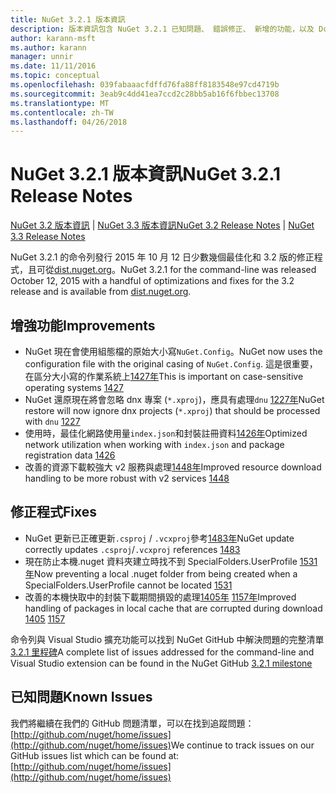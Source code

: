 ```yaml
---
title: NuGet 3.2.1 版本資訊
description: 版本資訊包含 NuGet 3.2.1 已知問題、 錯誤修正、 新增的功能，以及 Dcr。
author: karann-msft
ms.author: karann
manager: unnir
ms.date: 11/11/2016
ms.topic: conceptual
ms.openlocfilehash: 039fabaaacfdffd76fa88ff8183548e97cd4719b
ms.sourcegitcommit: 3eab9c4dd41ea7ccd2c28bb5ab16f6fbbec13708
ms.translationtype: MT
ms.contentlocale: zh-TW
ms.lasthandoff: 04/26/2018
---
```

# <a name="nuget-321-release-notes"></a><span data-ttu-id="e2721-103">NuGet 3.2.1 版本資訊</span><span class="sxs-lookup"><span data-stu-id="e2721-103">NuGet 3.2.1 Release Notes</span></span>

<span data-ttu-id="e2721-104">[NuGet 3.2 版本資訊](../release-notes/nuget-3.2.md) | [NuGet 3.3 版本資訊](../release-notes/nuget-3.3.md)</span><span class="sxs-lookup"><span data-stu-id="e2721-104">[NuGet 3.2 Release Notes](../release-notes/nuget-3.2.md) | [NuGet 3.3 Release Notes](../release-notes/nuget-3.3.md)</span></span>

<span data-ttu-id="e2721-105">NuGet 3.2.1 的命令列發行 2015 年 10 月 12 日少數幾個最佳化和 3.2 版的修正程式，且可從[dist.nuget.org](http://dist.nuget.org/index.html)。</span><span class="sxs-lookup"><span data-stu-id="e2721-105">NuGet 3.2.1 for the command-line was released October 12, 2015 with a handful of optimizations and fixes for the 3.2 release and is available from [dist.nuget.org](http://dist.nuget.org/index.html).</span></span>

## <a name="improvements"></a><span data-ttu-id="e2721-106">增強功能</span><span class="sxs-lookup"><span data-stu-id="e2721-106">Improvements</span></span>

* <span data-ttu-id="e2721-107">NuGet 現在會使用組態檔的原始大小寫`NuGet.Config`。</span><span class="sxs-lookup"><span data-stu-id="e2721-107">NuGet now uses the configuration file with the original casing of `NuGet.Config`.</span></span>  <span data-ttu-id="e2721-108">這是很重要，在區分大小寫的作業系統上[1427年](https://github.com/NuGet/Home/issues/1427)</span><span class="sxs-lookup"><span data-stu-id="e2721-108">This is important on case-sensitive operating systems [1427](https://github.com/NuGet/Home/issues/1427)</span></span>
* <span data-ttu-id="e2721-109">NuGet 還原現在將會忽略 dnx 專案 (`*.xproj`)，應具有處理`dnu` [1227年](https://github.com/NuGet/Home/issues/1227)</span><span class="sxs-lookup"><span data-stu-id="e2721-109">NuGet restore will now ignore dnx projects (`*.xproj`) that should be processed with `dnu` [1227](https://github.com/NuGet/Home/issues/1227)</span></span>
* <span data-ttu-id="e2721-110">使用時，最佳化網路使用量`index.json`和封裝註冊資料[1426年](https://github.com/NuGet/Home/issues/1426)</span><span class="sxs-lookup"><span data-stu-id="e2721-110">Optimized network utilization when working with `index.json` and package registration data [1426](https://github.com/NuGet/Home/issues/1426)</span></span>
* <span data-ttu-id="e2721-111">改善的資源下載較強大 v2 服務與處理[1448年](https://github.com/NuGet/Home/issues/1448)</span><span class="sxs-lookup"><span data-stu-id="e2721-111">Improved resource download handling to be more robust with v2 services [1448](https://github.com/NuGet/Home/issues/1448)</span></span>

## <a name="fixes"></a><span data-ttu-id="e2721-112">修正程式</span><span class="sxs-lookup"><span data-stu-id="e2721-112">Fixes</span></span>

* <span data-ttu-id="e2721-113">NuGet 更新已正確更新`.csproj` / `.vcxproj`參考[1483年](https://github.com/NuGet/Home/issues/1483)</span><span class="sxs-lookup"><span data-stu-id="e2721-113">NuGet update correctly updates `.csproj`/`.vcxproj` references [1483](https://github.com/NuGet/Home/issues/1483)</span></span>
* <span data-ttu-id="e2721-114">現在防止本機.nuget 資料夾建立時找不到 SpecialFolders.UserProfile [1531年](https://github.com/NuGet/Home/issues/1531)</span><span class="sxs-lookup"><span data-stu-id="e2721-114">Now preventing a local .nuget folder from being created when a SpecialFolders.UserProfile cannot be located [1531](https://github.com/NuGet/Home/issues/1531)</span></span>
* <span data-ttu-id="e2721-115">改善的本機快取中的封裝下載期間損毀的處理[1405年](https://github.com/NuGet/Home/issues/1405) [1157年](https://github.com/NuGet/Home/issues/1157)</span><span class="sxs-lookup"><span data-stu-id="e2721-115">Improved handling of packages in local cache that are corrupted during download [1405](https://github.com/NuGet/Home/issues/1405) [1157](https://github.com/NuGet/Home/issues/1157)</span></span>

<span data-ttu-id="e2721-116">命令列與 Visual Studio 擴充功能可以找到 NuGet GitHub 中解決問題的完整清單[3.2.1 里程碑](https://github.com/NuGet/Home/issues?q=milestone%3A3.2.1+is%3Aclosed)</span><span class="sxs-lookup"><span data-stu-id="e2721-116">A complete list of issues addressed for the command-line and Visual Studio extension can be found in the NuGet GitHub [3.2.1 milestone](https://github.com/NuGet/Home/issues?q=milestone%3A3.2.1+is%3Aclosed)</span></span>

## <a name="known-issues"></a><span data-ttu-id="e2721-117">已知問題</span><span class="sxs-lookup"><span data-stu-id="e2721-117">Known Issues</span></span>

<span data-ttu-id="e2721-118">我們將繼續在我們的 GitHub 問題清單，可以在找到追蹤問題： [http://github.com/nuget/home/issues](http://github.com/nuget/home/issues)</span><span class="sxs-lookup"><span data-stu-id="e2721-118">We continue to track issues on our GitHub issues list which can be found at: [http://github.com/nuget/home/issues](http://github.com/nuget/home/issues)</span></span>